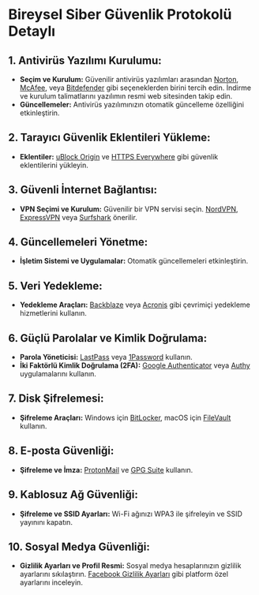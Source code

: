 # Bireysel Siber Güvenlik Protokolü Detaylı

## 1. Antivirüs Yazılımı Kurulumu:
- **Seçim ve Kurulum:** Güvenilir antivirüs yazılımları arasından [Norton](https://us.norton.com/), [McAfee](https://www.mcafee.com/), veya [Bitdefender](https://www.bitdefender.com/) gibi seçeneklerden birini tercih edin. İndirme ve kurulum talimatlarını yazılımın resmi web sitesinden takip edin.
- **Güncellemeler:** Antivirüs yazılımınızın otomatik güncelleme özelliğini etkinleştirin.

## 2. Tarayıcı Güvenlik Eklentileri Yükleme:
- **Eklentiler:** [uBlock Origin](https://ublockorigin.com/) ve [HTTPS Everywhere](https://www.eff.org/https-everywhere) gibi güvenlik eklentilerini yükleyin.

## 3. Güvenli İnternet Bağlantısı:
- **VPN Seçimi ve Kurulum:** Güvenilir bir VPN servisi seçin. [NordVPN](https://nordvpn.com/), [ExpressVPN](https://www.expressvpn.com/) veya [Surfshark](https://surfshark.com/) önerilir.

## 4. Güncellemeleri Yönetme:
- **İşletim Sistemi ve Uygulamalar:** Otomatik güncellemeleri etkinleştirin.

## 5. Veri Yedekleme:
- **Yedekleme Araçları:** [Backblaze](https://www.backblaze.com/) veya [Acronis](https://www.acronis.com/) gibi çevrimiçi yedekleme hizmetlerini kullanın.

## 6. Güçlü Parolalar ve Kimlik Doğrulama:
- **Parola Yöneticisi:** [LastPass](https://www.lastpass.com/) veya [1Password](https://1password.com/) kullanın.
- **İki Faktörlü Kimlik Doğrulama (2FA):** [Google Authenticator](https://apps.apple.com/us/app/google-authenticator/id388497605) veya [Authy](https://authy.com/) uygulamalarını kullanın.

## 7. Disk Şifrelemesi:
- **Şifreleme Araçları:** Windows için [BitLocker](https://support.microsoft.com/en-us/windows/bitlocker-recovery-guide-354f8e4e-27ce-4b2e-9ba5-2e3b4e497af3), macOS için [FileVault](https://support.apple.com/en-us/HT204837) kullanın.

## 8. E-posta Güvenliği:
- **Şifreleme ve İmza:** [ProtonMail](https://protonmail.com/) ve [GPG Suite](https://gpgtools.org/) kullanın.

## 9. Kablosuz Ağ Güvenliği:
- **Şifreleme ve SSID Ayarları:** Wi-Fi ağınızı WPA3 ile şifreleyin ve SSID yayınını kapatın.

## 10. Sosyal Medya Güvenliği:
- **Gizlilik Ayarları ve Profil Resmi:** Sosyal medya hesaplarınızın gizlilik ayarlarını sıkılaştırın. [Facebook Gizlilik Ayarları](https://www.facebook.com/settings?tab=privacy) gibi platform özel ayarlarını inceleyin.
